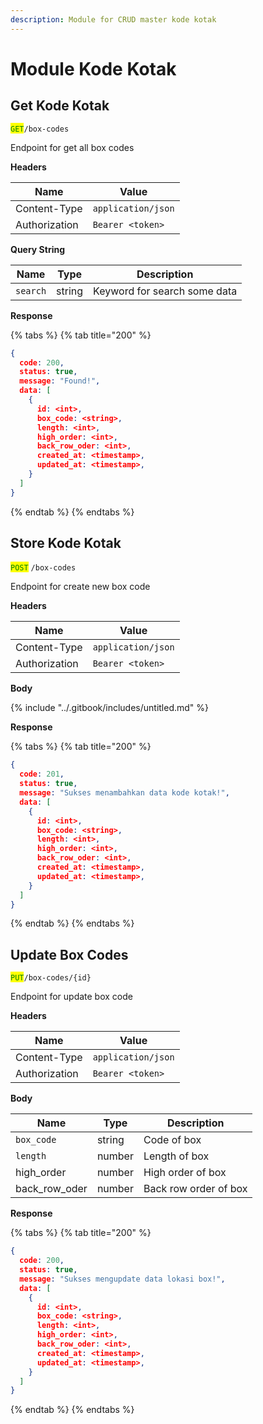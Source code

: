 ```yaml
---
description: Module for CRUD master kode kotak
---
```


# Module Kode Kotak

## Get Kode Kotak

<mark style="color:green;">`GET`</mark>`/box-codes`

Endpoint for get all box codes

**Headers**

| Name          | Value              |
| ------------- | ------------------ |
| Content-Type  | `application/json` |
| Authorization | `Bearer <token>`   |

**Query String**

| Name     | Type   | Description                  |
| -------- | ------ | ---------------------------- |
| `search` | string | Keyword for search some data |

**Response**

{% tabs %}
{% tab title="200" %}
```json
{
  code: 200,
  status: true,
  message: "Found!",
  data: [
    {
      id: <int>,
      box_code: <string>,
      length: <int>,
      high_order: <int>,
      back_row_oder: <int>,
      created_at: <timestamp>,
      updated_at: <timestamp>,
    }
  ]
}
```
{% endtab %}
{% endtabs %}

## Store Kode Kotak

<mark style="color:green;">`POST`</mark> `/box-codes`

Endpoint for create new box code

**Headers**

| Name          | Value              |
| ------------- | ------------------ |
| Content-Type  | `application/json` |
| Authorization | `Bearer <token>`   |

**Body**

{% include "../.gitbook/includes/untitled.md" %}

**Response**

{% tabs %}
{% tab title="200" %}
```json
{
  code: 201,
  status: true,
  message: "Sukses menambahkan data kode kotak!",
  data: [
    {
      id: <int>,
      box_code: <string>,
      length: <int>,
      high_order: <int>,
      back_row_oder: <int>,
      created_at: <timestamp>,
      updated_at: <timestamp>,
    }
  ]
}
```
{% endtab %}
{% endtabs %}

## Update Box Codes

<mark style="color:green;">`PUT`</mark>`/box-codes/{id}`

Endpoint for update box code

**Headers**

| Name          | Value              |
| ------------- | ------------------ |
| Content-Type  | `application/json` |
| Authorization | `Bearer <token>`   |

**Body**

| Name            | Type   | Description           |
| --------------- | ------ | --------------------- |
| `box_code`      | string | Code of box           |
| `length`        | number | Length of box         |
| high\_order     | number | High order of box     |
| back\_row\_oder | number | Back row order of box |

**Response**

{% tabs %}
{% tab title="200" %}
```json
{
  code: 200,
  status: true,
  message: "Sukses mengupdate data lokasi box!",
  data: [
    {
      id: <int>,
      box_code: <string>,
      length: <int>,
      high_order: <int>,
      back_row_oder: <int>,
      created_at: <timestamp>,
      updated_at: <timestamp>,
    }
  ]
}
```
{% endtab %}
{% endtabs %}

